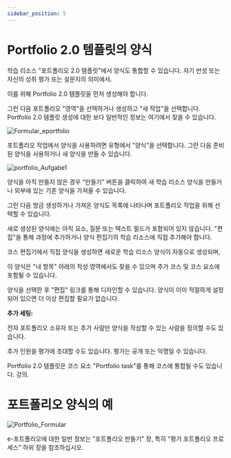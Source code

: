 ```yaml
---
sidebar_position: 5
---
```


# Portfolio 2.0 템플릿의 양식

학습 리소스 "포트폴리오 2.0 템플릿"에서 양식도 통합할 수 있습니다. 자기 반성 또는 자신의 성취 평가 또는 설문지의 의미에서.

이를 위해 Portfolio 2.0 템플릿을 먼저 생성해야 합니다. 

그런 다음 포트폴리오 "영역"을 선택하거나 생성하고 "새 작업"을 선택합니다. Portfolio 2.0 템플릿 생성에 대한 보다 일반적인 정보는 여기에서 찾을 수 있습니다.

![Formular_eportfolio](/img/forms/Formular_eportfolio.png)

포트폴리오 작업에서 양식을 사용하려면 유형에서 "양식"을 선택합니다. 그런 다음 준비된 양식을 사용하거나 새 양식을 만들 수 있습니다.

![portfolio_Aufgabe1](/img/forms/portfolio_Aufgabe1.png)

양식을 아직 만들지 않은 경우 "만들기" 버튼을 클릭하여 새 학습 리소스 양식을 만들거나 외부에 있는 기존 양식을 가져올 수 있습니다. 

그런 다음 방금 생성하거나 가져온 양식도 목록에 나타나며 포트폴리오 작업을 위해 선택할 수 있습니다.

새로 생성된 양식에는 아직 요소, 질문 또는 텍스트 필드가 포함되어 있지 않습니다. "편집"을 통해 과정에 추가하거나 양식 편집기의 학습 리소스에 직접 추가해야 합니다.

코스 편집기에서 직접 양식을 생성하면 새로운 학습 리소스 양식이 자동으로 생성되며, 

이 양식은 "내 항목" 아래의 작성 영역에서도 찾을 수 있으며 추가 코스 및 코스 요소에 포함될 수 있습니다.

양식을 선택한 후 "편집" 링크를 통해 디자인할 수 있습니다. 양식이 이미 적절하게 설정되어 있으면 더 이상 편집할 필요가 없습니다.

**추가 세팅:**

전자 포트폴리오 소유자 또는 추가 사람만 양식을 작성할 수 있는 사람을 정의할 수도 있습니다. 

추가 인원을 평가에 초대할 수도 있습니다. 평가는 공개 또는 익명일 수 있습니다.

Portfolio 2.0 템플릿은 코스 요소 "Portfolio task"를 통해 코스에 통합될 수도 있습니다. 강의.


# 포트폴리오 양식의 예

![Portfolio_Formular](/img/forms/Portfolio_Formular.png)

e-포트폴리오에 대한 일반 정보는 "포트폴리오 만들기" 장, 특히 "평가 포트폴리오 프로세스" 하위 장을 참조하십시오.